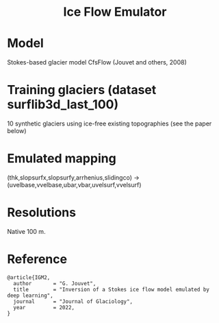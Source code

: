 ### <h1 align="center" id="title">Ice Flow Emulator</h1>

# Model

Stokes-based glacier model CfsFlow (Jouvet and others, 2008)

# Training glaciers (dataset surflib3d_last_100)

10 synthetic glaciers using ice-free existing topographies (see the paper below)

# Emulated mapping

(thk,slopsurfx,slopsurfy,arrhenius,slidingco) -> (uvelbase,vvelbase,ubar,vbar,uvelsurf,vvelsurf)

# Resolutions

Native 100 m.  

# Reference

	@article{IGM2,
	  author       = "G. Jouvet",  
	  title        = "Inversion of a Stokes ice flow model emulated by deep learning",
	  journal      = "Journal of Glaciology",
	  year         = 2022,
	}
